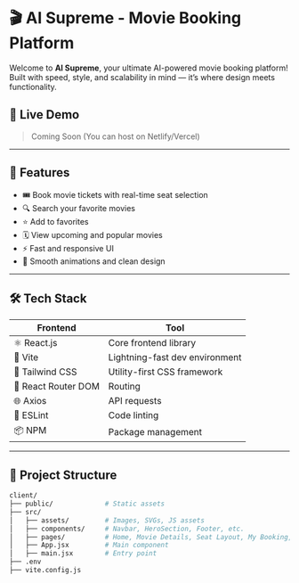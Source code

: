 # 🎬 AI Supreme - Movie Booking Platform

Welcome to **AI Supreme**, your ultimate AI-powered movie booking platform!  
Built with speed, style, and scalability in mind — it’s where design meets functionality.

## 🚀 Live Demo
> Coming Soon (You can host on Netlify/Vercel)

---

## 🧠 Features

- 🎟️ Book movie tickets with real-time seat selection
- 🔍 Search your favorite movies
- ⭐ Add to favorites
- 🗓️ View upcoming and popular movies
- ⚡ Fast and responsive UI
- 🎨 Smooth animations and clean design

---

## 🛠️ Tech Stack

| Frontend | Tool |
|---------|------|
| ⚛️ React.js | Core frontend library |
| 🔧 Vite | Lightning-fast dev environment |
| 💅 Tailwind CSS | Utility-first CSS framework |
| 🧭 React Router DOM | Routing |
| 🌐 Axios | API requests |
| 🧪 ESLint | Code linting |
| 📦 NPM | Package management |

---

## 📁 Project Structure

```bash
client/
├── public/             # Static assets
├── src/
│   ├── assets/         # Images, SVGs, JS assets
│   ├── components/     # Navbar, HeroSection, Footer, etc.
│   ├── pages/          # Home, Movie Details, Seat Layout, My Booking, etc.
│   ├── App.jsx         # Main component
│   ├── main.jsx        # Entry point
├── .env
├── vite.config.js

